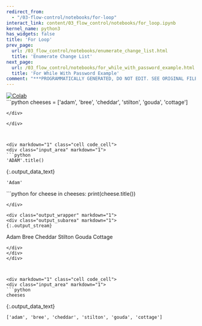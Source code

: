 ```yaml
---
redirect_from:
  - "/03-flow-control/notebooks/for-loop"
interact_link: content/03_flow_control/notebooks/for_loop.ipynb
kernel_name: python3
has_widgets: false
title: 'For Loop'
prev_page:
  url: /03_flow_control/notebooks/enumerate_change_list.html
  title: 'Enumerate Change List'
next_page:
  url: /03_flow_control/notebooks/for_while_with_password_example.html
  title: 'For While With Password Example'
comment: "***PROGRAMMATICALLY GENERATED, DO NOT EDIT. SEE ORIGINAL FILES IN /content***"
---
```

<a href="https://colab.research.google.com/github/aviadr1/learn-python/blob/master/content/03_flow_control/notebooks/for_loop.ipynb" target="_blank">
<img src="https://colab.research.google.com/assets/colab-badge.svg" 
     title="Open this file in Google Colab" alt="Colab"/>
</a>




<div markdown="1" class="cell code_cell">
<div class="input_area" markdown="1">
```python
cheeses = ['adam', 'bree', 'cheddar', 'stilton', 'gouda', 'cottage']

```
</div>

</div>



<div markdown="1" class="cell code_cell">
<div class="input_area" markdown="1">
```python
'ADAM'.title()

```
</div>

<div class="output_wrapper" markdown="1">
<div class="output_subarea" markdown="1">


{:.output_data_text}
```
'Adam'
```


</div>
</div>
</div>



<div markdown="1" class="cell code_cell">
<div class="input_area" markdown="1">
```python
for cheese in cheeses:
    print(cheese.title())

```
</div>

<div class="output_wrapper" markdown="1">
<div class="output_subarea" markdown="1">
{:.output_stream}
```
Adam
Bree
Cheddar
Stilton
Gouda
Cottage
```
</div>
</div>
</div>



<div markdown="1" class="cell code_cell">
<div class="input_area" markdown="1">
```python
cheeses

```
</div>

<div class="output_wrapper" markdown="1">
<div class="output_subarea" markdown="1">


{:.output_data_text}
```
['adam', 'bree', 'cheddar', 'stilton', 'gouda', 'cottage']
```


</div>
</div>
</div>

